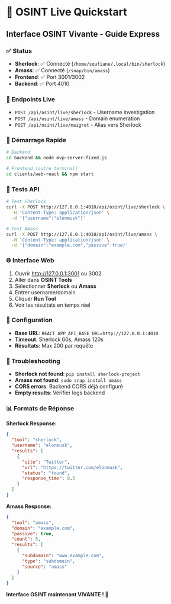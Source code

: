 # 🚀 OSINT Live Quickstart

## Interface OSINT Vivante - Guide Express

### ✅ Status
- **Sherlock**: ✅ Connecté (`/home/soufiane/.local/bin/sherlock`)
- **Amass**: ✅ Connecté (`/snap/bin/amass`)
- **Frontend**: ✅ Port 3001/3002 
- **Backend**: ✅ Port 4010

### 🎯 Endpoints Live
- `POST /api/osint/live/sherlock` - Username investigation
- `POST /api/osint/live/amass` - Domain enumeration
- `POST /api/osint/live/maigret` - Alias vers Sherlock

### 🚀 Démarrage Rapide

```bash
# Backend
cd backend && node mvp-server-fixed.js

# Frontend (autre terminal)
cd clients/web-react && npm start
```

### 🧪 Tests API

```bash
# Test Sherlock
curl -X POST http://127.0.0.1:4010/api/osint/live/sherlock \
  -H 'Content-Type: application/json' \
  -d '{"username":"elonmusk"}'

# Test Amass
curl -X POST http://127.0.0.1:4010/api/osint/live/amass \
  -H 'Content-Type: application/json' \
  -d '{"domain":"example.com","passive":true}'
```

### 🌐 Interface Web
1. Ouvrir http://127.0.0.1:3001 ou 3002
2. Aller dans **OSINT Tools**
3. Sélectionner **Sherlock** ou **Amass**
4. Entrer username/domain
5. Cliquer **Run Tool**
6. Voir les résultats en temps réel

### 🔧 Configuration
- **Base URL**: `REACT_APP_API_BASE_URL=http://127.0.0.1:4010`
- **Timeout**: Sherlock 60s, Amass 120s
- **Résultats**: Max 200 par requête

### 🚨 Troubleshooting
- **Sherlock not found**: `pip install sherlock-project`
- **Amass not found**: `sudo snap install amass`
- **CORS errors**: Backend CORS déjà configuré
- **Empty results**: Vérifier logs backend

### 📊 Formats de Réponse

**Sherlock Response:**
```json
{
  "tool": "sherlock",
  "username": "elonmusk",
  "results": [
    {
      "site": "Twitter",
      "url": "https://twitter.com/elonmusk",
      "status": "found",
      "response_time": 0.5
    }
  ]
}
```

**Amass Response:**
```json
{
  "tool": "amass",
  "domain": "example.com",
  "passive": true,
  "count": 5,
  "results": [
    {
      "subdomain": "www.example.com",
      "type": "subdomain",
      "source": "amass"
    }
  ]
}
```

**Interface OSINT maintenant VIVANTE ! 🎯**